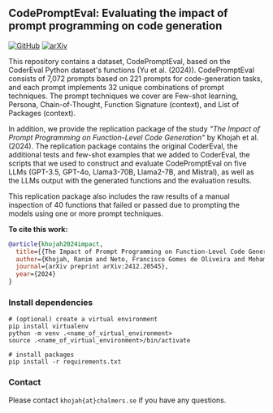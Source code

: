 ## CodePromptEval: Evaluating the impact of prompt programming on code generation
[![GitHub](https://img.shields.io/github/license/icetlab/CodePromptEval)](./LICENSE)
[![arXiv](https://img.shields.io/badge/arXiv-2412.20545v1-b31b1b.svg)](https://arxiv.org/abs/2412.20545v1)


This repository contains a dataset, CodePromptEval, based on the CoderEval Python dataset's functions (Yu et al. (2024)). CodePromptEval consists of 7,072 prompts based on 221 prompts for code-generation tasks, and each prompt implements 32 unique combinations of prompt techniques. The prompt techniques we cover are Few-shot learning, Persona, Chain-of-Thought, Function Signature (context), and List of Packages (context).

In addition, we provide the replication package of the study _"The Impact of Prompt Programming on Function-Level Code Generation"_ by Khojah et al. (2024). The replication package contains the original CoderEval, the additional tests and few-shot examples that we added to CoderEval, the scripts that we used to construct and evaluate CodePromptEval on five LLMs (GPT-3.5, GPT-4o, Llama3-70B, Llama2-7B, and Mistral), as well as the LLMs output with the generated functions and the evaluation results.

This replication package also includes the raw results of a manual inspection of 40 functions that failed or passed due to prompting the models using one or more prompt techniques.

**To cite this work:**
```bibtex
@article{khojah2024impact,
  title={{The Impact of Prompt Programming on Function-Level Code Generation}},
  author={Khojah, Ranim and Neto, Francisco Gomes de Oliveira and Mohamad, Mazen and Leitner, Philipp},
  journal={arXiv preprint arXiv:2412.20545},
  year={2024}
}
```

### Install dependencies
```shell
# (optional) create a virtual environment
pip install virtualenv
python -m venv .<name_of_virtual_environment>
source .<name_of_virtual_environment>/bin/activate

# install packages
pip install -r requirements.txt
```

### Contact
Please contact `khojah{at}chalmers.se` if you have any questions.

